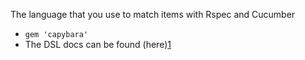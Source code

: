 The language that you use to match items with Rspec and Cucumber

* `gem 'capybara'`
* The DSL docs can be found (here)[1]

[1]: http://rubydoc.info/github/jnicklas/capybara/file/README.md#The_DSL